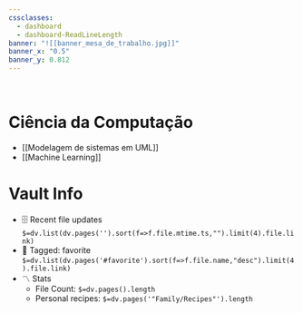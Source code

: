 ```yaml
---
cssclasses:
  - dashboard
  - dashboard-ReadLineLength
banner: "![[banner_mesa_de_trabalho.jpg]]"
banner_x: "0.5"
banner_y: 0.812
---
```

<div class="title" style="color:white; text-decoration: underline ">HOME</div>

# Ciência da Computação
- [[Modelagem de sistemas em UML]]
- [[Machine Learning]]
# Vault Info  
- 🗄️ Recent file updates  
 `$=dv.list(dv.pages('').sort(f=>f.file.mtime.ts,"").limit(4).file.link)`  
- 🔖 Tagged:  favorite   
 `$=dv.list(dv.pages('#favorite').sort(f=>f.file.name,"desc").limit(4).file.link)`  
- 〽️ Stats  
	-  File Count: `$=dv.pages().length`  
	-  Personal recipes: `$=dv.pages('"Family/Recipes"').length`
